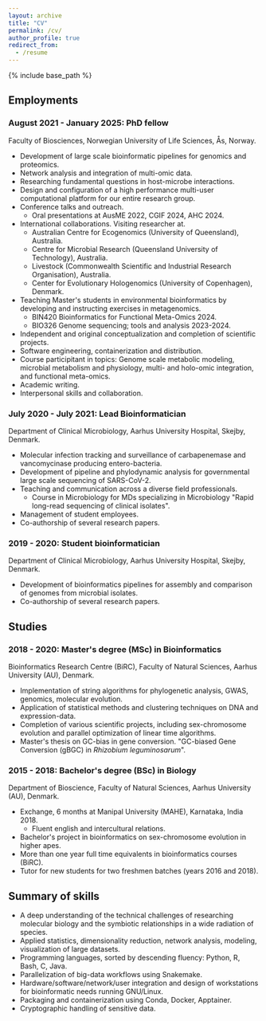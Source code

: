 ```yaml
---
layout: archive
title: "CV"
permalink: /cv/
author_profile: true
redirect_from:
  - /resume
---
```


{% include base_path %}


## Employments

### August 2021 - January 2025: PhD fellow

Faculty of Biosciences, Norwegian University of Life Sciences, Ås, Norway.

  - Development of large scale bioinformatic pipelines for genomics and proteomics.
  - Network analysis and integration of multi-omic data.
  - Researching fundamental questions in host-microbe interactions.
  - Design and configuration of a high performance multi-user computational platform for our entire research group.
  - Conference talks and outreach.
    - Oral presentations at AusME 2022, CGIF 2024, AHC 2024.
  - International collaborations. Visiting researcher at.
    - Australian Centre for Ecogenomics (University of Queensland), Australia.
    - Centre for Microbial Research (Queensland University of Technology), Australia.
    - Livestock (Commonwealth Scientific and Industrial Research Organisation), Australia.
    - Center for Evolutionary Hologenomics (University of Copenhagen), Denmark. 
  - Teaching Master's students in environmental bioinformatics by developing and instructing exercises in metagenomics.
    - BIN420 Bioinformatics for Functional Meta-Omics 2024.
    - BIO326 Genome sequencing; tools and analysis 2023-2024.
  - Independent and original conceptualization and completion of scientific projects.
  - Software engineering, containerization and distribution.
  - Course participitant in topics: Genome scale metabolic modeling, microbial metabolism and physiology, multi- and holo-omic integration, and functional meta-omics.
  - Academic writing.
  - Interpersonal skills and collaboration.


### July 2020 - July 2021: Lead Bioinformatician

Department of Clinical Microbiology, Aarhus University Hospital, Skejby, Denmark.

  - Molecular infection tracking and surveillance of carbapenemase and vancomycinase producing entero-bacteria.
  - Development of pipeline and phylodynamic analysis for governmental large scale sequencing of SARS-CoV-2.
  - Teaching and communication across a diverse field professionals.
    - Course in Microbiology for MDs specializing in Microbiology "Rapid long-read sequencing of clinical isolates".
  - Management of student employees.
  - Co-authorship of several research papers.

### 2019 - 2020: Student bioinformatician

Department of Clinical Microbiology, Aarhus University Hospital, Skejby, Denmark.

  - Development of bioinformatics pipelines for assembly and comparison of genomes from microbial isolates.
  - Co-authorship of several research papers.

## Studies

### 2018 - 2020: Master's degree (MSc) in Bioinformatics

Bioinformatics Research Centre (BiRC), Faculty of Natural Sciences, Aarhus University (AU), Denmark.

  - Implementation of string algorithms for phylogenetic analysis, GWAS, genomics, molecular evolution.
  - Application of statistical methods and clustering techniques on DNA and expression-data.
  - Completion of various scientific projects, including sex-chromosome evolution and parallel optimization of linear time algorithms.
  - Master's thesis on GC-bias in gene conversion. "GC-biased Gene Conversion (gBGC) in *Rhizobium leguminosarum*".

  

### 2015 - 2018: Bachelor's degree (BSc) in Biology

Department of Bioscience, Faculty of Natural Sciences, Aarhus University (AU), Denmark.

  - Exchange, 6 months at Manipal University (MAHE), Karnataka, India 2018.
    - Fluent english and intercultural relations.
  - Bachelor's project in bioinformatics on sex-chromosome evolution in higher apes.
  - More than one year full time equivalents in bioinformatics courses (BiRC). 
  - Tutor for new students for two freshmen batches (years 2016 and 2018).


## Summary of skills

  - A deep understanding of the technical challenges of researching molecular biology and the symbiotic relationships in a wide radiation of species.
  - Applied statistics, dimensionality reduction, network analysis, modeling, visualization of large datasets.
  - Programming languages, sorted by descending fluency: Python, R, Bash, C, Java.
  - Parallelization of big-data workflows using Snakemake.
  - Hardware/software/network/user integration and design of workstations for bioinformatic needs running GNU/Linux. 
  - Packaging and containerization using Conda, Docker, Apptainer.
  - Cryptographic handling of sensitive data.

